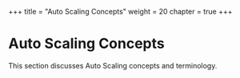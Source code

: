 +++
title = "Auto Scaling Concepts"
weight = 20
chapter = true
+++


# Auto Scaling Concepts
This section discusses Auto Scaling concepts and terminology.


